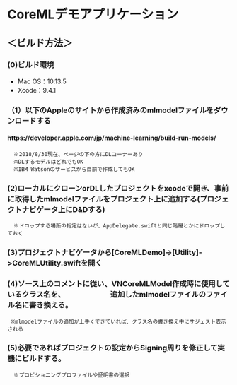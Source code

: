 # CoreMLデモアプリケーション

<h2>＜ビルド方法＞</h2>
  <h3>(0)ビルド環境</h3>
    <ul>
  <li>Mac OS：10.13.5</li>
  <li>Xcode：9.4.1</li>
    </ul>
  
  <h3>（1）以下のAppleのサイトから作成済みのmlmodelファイルをダウンロードする</h3>
      <h4>https://developer.apple.com/jp/machine-learning/build-run-models/</h4>
      
      ※2018/8/30現在、ページの下の方にDLコーナーあり
      ※DLするモデルはどれでもOK
      ※IBM Watsonのサービスから自前で作成してもOK
      
  <h3>(2)ローカルにクローンorDLしたプロジェクトをxcodeで開き、事前に取得したmlmodelファイルをプロジェクト上に追加する(プロジェクトナビゲータ上にD&Dする)</h3>
     
      ※ドロップする場所の指定はないが、AppDelegate.swiftと同じ階層とかにドロップしておく
     
  <h3>(3)プロジェクトナビゲータから[CoreMLDemo]->[Utility]->CoreMLUtility.swiftを開く</h3>
  
  <h3>(4)ソース上のコメントに従い、VNCoreMLModel作成時に使用しているクラス名を、
  　　　　　　追加したmlmodelファイルのファイル名に書き換える。</h3>
     
     ※mlmodelファイルの追加が上手くできていれば、クラス名の書き換え中にサジェスト表示される
  
  <h3>(5)必要であればプロジェクトの設定からSigning周りを修正して実機にビルドする。</h3>
  
      ※プロビショニングプロファイルや証明書の選択
